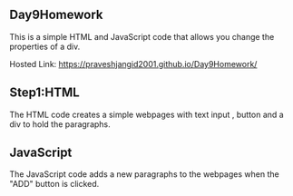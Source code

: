 ## Day9Homework
This is a simple HTML and JavaScript code that allows you change the properties of a div.

Hosted Link: https://praveshjangid2001.github.io/Day9Homework/
## Step1:HTML
The HTML code creates a simple webpages with text input , button and a div to hold the paragraphs.

## JavaScript
The JavaScript code adds a new paragraphs to the webpages when the "ADD" button is clicked.
